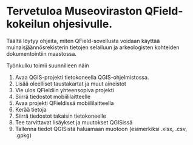 # Tervetuloa Museoviraston QField-kokeilun ohjesivulle.

Täältä löytyy ohjeita, miten QField-sovellusta voidaan käyttää muinaisjäännösrekisterin tietojen selailuun ja arkeologisten kohteiden dokumentointiin maastossa.

Työnkulku toimii suunnilleen näin

1. Avaa QGIS-projekti tietokoneella QGIS-ohjelmistossa.
2. Lisää oleelliset taustakartat ja muut aineistot
3. Vie ulos QFieldiin yhteensopiva projekti
4. Siirrä tiedostot mobiililaitteelle
5. Avaa projekti QFieldissä mobiililaitteella
6. Kerää tietoja
7. Siirrä tiedostot takaisin tietokoneelle
8. Tee tarvittavat lisäykset ja muutokset QGISissä
9. Tallenna tiedot QGISistä haluamaan muotoon (esimerkiksi .xlsx, .csv, .gpkg)

